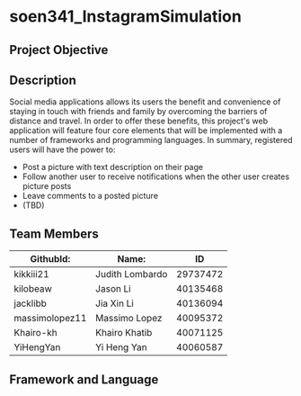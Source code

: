 # soen341_InstagramSimulation

## Project Objective

## Description 
Social media applications allows its users the benefit and convenience of staying in touch with friends and family by overcoming the barriers of distance and travel. In order to offer these benefits, this project's web application will feature four core elements that will be implemented with a number of frameworks and programming languages. In summary, registered users will have the power to:
- Post a picture with text description on their page
- Follow another user to receive notifications when the other user creates picture posts
- Leave comments to a posted picture
- (TBD)

## Team Members 
| **GithubId:** |   **Name:**    | **ID**  |
|-------------- |--------------- |---------|
|kikkiii21      |Judith Lombardo |29737472 |
|kilobeaw       |Jason Li        |40135468 |
|jacklibb       |Jia Xin Li      |40136094 |
|massimolopez11 |Massimo Lopez   |40095372 |
|Khairo-kh      |Khairo Khatib   |40071125 |
|YiHengYan      |Yi Heng Yan     |40060587 |


## Framework and Language 
